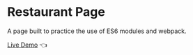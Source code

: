 # Restaurant Page

A page built to practice the use of ES6 modules and webpack.

[Live Demo](https://terencechew.github.io/restaurant-page/) :point_left:
